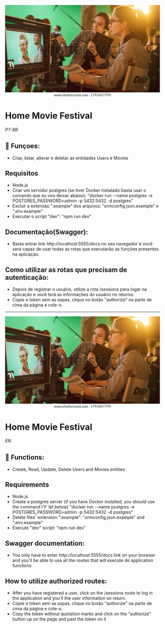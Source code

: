 <img src="headerimage.webp" alt="people working on a movie set">

# Home Movie Festival
###### PT-BR

## 🔧 Funçoes:

- Criar, listar, alterar e deletar as entidades Users e Movies

## Requisitos
- Node.js
- Criar um servidor postgres (se tiver Docker instalado basta usar o comando que eu vou deixar abaixo):
"docker run --name postgres -e POSTGRES_PASSWORD=admin -p 5432:5432 -d postgres"
- Excluir a extensão ".example" dos arquivos: "ormconfig.json.example" e ".env.example"
- Executar o script "dev": "npm run dev"

## Documentação(Swagger):
- Basta entrar link http://localhost:5555/docs no seu navegador e você será capaz de usar todas as rotas que executarão as funções presentes na aplicação.

## Como utilizar as rotas que precisam de autenticação:
- Depois de registrar o usuário, utilize a rota /sessions para logar na aplicação e você terá as informações do usuário no retorno.
- Copie o token sem as aspas, clique no botão "authorize" na parte de cima da página e cole-o.


-----------------------------------------------------------------------------------------------------------------------------------

<img src="headerimage.webp" alt="people working on a movie set">

# Home Movie Festival
###### EN

## 🔧 Functions:

- Create, Read, Update, Delete Users and Movies entities

## Requirements
- Node.js
- Create a postgres server (if you have Docker installed, you should use the command I'll' let below)
"docker run --name postgres -e POSTGRES_PASSWORD=admin -p 5432:5432 -d postgres"
- Delete files' extension ".example": "ormconfig.json.example" and ".env.example"
- Execute "dev" script: "npm run dev"

## Swagger documentation:
- You only have to enter http://localhost:5555/docs link on your browser and you'll be able to use all the routes that will execute de application functions


## How to utilize authorized routes:
- After you have registered a user, click on the /sessions route to log in the application and you'll the user information on return.
- Copie o token sem as aspas, clique no botão "authorize" na parte de cima da página e cole-o.
- Copy the token without quotation marks and click on the "authorize" button up on the page and past the token on it

